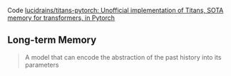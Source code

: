 Code [lucidrains/titans-pytorch: Unofficial implementation of Titans, SOTA memory for transformers, in Pytorch](https://github.com/lucidrains/titans-pytorch/tree/main)
## Long-term Memory
>A model that can encode the abstraction of the past history into its parameters

